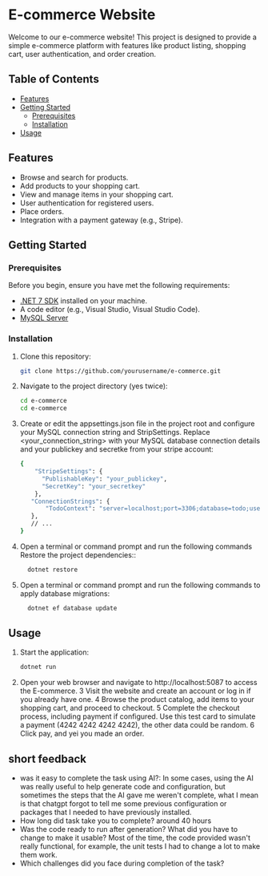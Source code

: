 # E-commerce Website

Welcome to our e-commerce website! This project is designed to provide a simple e-commerce platform with features like product listing, shopping cart, user authentication, and order creation.

## Table of Contents

- [Features](#features)
- [Getting Started](#getting-started)
  - [Prerequisites](#prerequisites)
  - [Installation](#installation)
- [Usage](#usage)

## Features

- Browse and search for products.
- Add products to your shopping cart.
- View and manage items in your shopping cart.
- User authentication for registered users.
- Place orders.
- Integration with a payment gateway (e.g., Stripe).

## Getting Started

### Prerequisites

Before you begin, ensure you have met the following requirements:

- [.NET 7 SDK](https://dotnet.microsoft.com/download/dotnet/7.0) installed on your machine.
- A code editor (e.g., Visual Studio, Visual Studio Code).
- [MySQL Server](https://dev.mysql.com/downloads/mysql/)

### Installation

1. Clone this repository:

   ```bash
   git clone https://github.com/yourusername/e-commerce.git
   
2. Navigate to the project directory (yes twice):
   
   ```bash
   cd e-commerce
   cd e-commerce

3. Create or edit the appsettings.json file in the project root and configure your MySQL connection string and StripSettings. Replace <your_connection_string> with your MySQL database connection details and your publickey and secretke from your stripe account:
    ```bash
    {
        "StripeSettings": {
          "PublishableKey": "your_publickey",
          "SecretKey": "your_secretkey"
        },
       "ConnectionStrings": {
           "TodoContext": "server=localhost;port=3306;database=todo;user=root;password=<your_password>"
       },
       // ...
   }

4. Open a terminal or command prompt and run the following commands Restore the project dependencies::
   ```bash
     dotnet restore

5. Open a terminal or command prompt and run the following commands to apply database migrations:
   ```bash
     dotnet ef database update

## Usage
1. Start the application:
   ```bash
   dotnet run

2. Open your web browser and navigate to http://localhost:5087 to access the E-commerce.
3 Visit the website and create an account or log in if you already have one.
4 Browse the product catalog, add items to your shopping cart, and proceed to checkout.
5 Complete the checkout process, including payment if configured. Use this test card to simulate a payment (4242 4242 4242 4242), the other data could be random.
6 Click pay, and yei you made an order.

## short feedback
- was it easy to complete the task using AI?:
In some cases, using the AI was really useful to help generate code and configuration, but sometimes the steps that the AI gave me weren't complete, what I mean is that chatgpt forgot to tell me some previous configuration or packages that I needed to have previously installed.
- How long did task take you to complete?
around 40 hours
- Was the code ready to run after generation? What did you have to change to make it usable?
Most of the time, the code provided wasn't really functional, for example, the unit tests I had to change a lot to make them work.
- Which challenges did you face during completion of the task?
